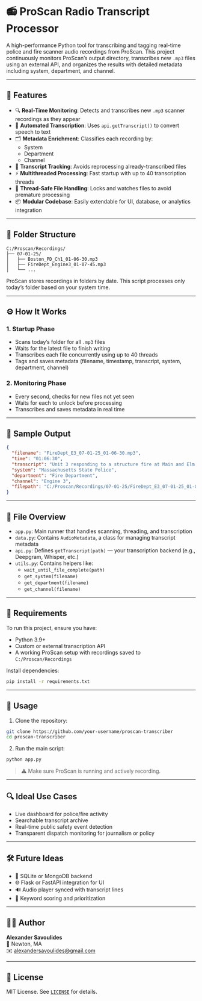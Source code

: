 # 📻 ProScan Radio Transcript Processor

A high-performance Python tool for transcribing and tagging real-time police and fire scanner audio recordings from ProScan. This project continuously monitors ProScan’s output directory, transcribes new `.mp3` files using an external API, and organizes the results with detailed metadata including system, department, and channel.

---

## 🚀 Features

- 🔍 **Real-Time Monitoring**: Detects and transcribes new `.mp3` scanner recordings as they appear  
- 🧠 **Automated Transcription**: Uses `api.getTranscript()` to convert speech to text  
- 🗂 **Metadata Enrichment**: Classifies each recording by:  
  - System  
  - Department  
  - Channel  
- 🧾 **Transcript Tracking**: Avoids reprocessing already-transcribed files  
- ⚡ **Multithreaded Processing**: Fast startup with up to 40 transcription threads  
- 🧵 **Thread-Safe File Handling**: Locks and watches files to avoid premature processing  
- 📦 **Modular Codebase**: Easily extendable for UI, database, or analytics integration  

---

## 🧱 Folder Structure

```
C:/Proscan/Recordings/
├── 07-01-25/
│   ├── Boston_PD_Ch1_01-06-30.mp3
│   ├── FireDept_Engine3_01-07-45.mp3
│   └── ...
```

ProScan stores recordings in folders by date. This script processes only today’s folder based on your system time.

---

## ⚙️ How It Works

### 1. Startup Phase

- Scans today’s folder for all `.mp3` files  
- Waits for the latest file to finish writing  
- Transcribes each file concurrently using up to 40 threads  
- Tags and saves metadata (filename, timestamp, transcript, system, department, channel)  

### 2. Monitoring Phase

- Every second, checks for new files not yet seen  
- Waits for each to unlock before processing  
- Transcribes and saves metadata in real time  

---

## 📄 Sample Output

```json
{
  "filename": "FireDept_E3_07-01-25_01-06-30.mp3",
  "time": "01:06:30",
  "transcript": "Unit 3 responding to a structure fire at Main and Elm.",
  "system": "Massachusetts State Police",
  "department": "Fire Department",
  "channel": "Engine 3",
  "filepath": "C:/Proscan/Recordings/07-01-25/FireDept_E3_07-01-25_01-06-30.mp3"
}
```

---

## 📂 File Overview

- `app.py`: Main runner that handles scanning, threading, and transcription  
- `data.py`: Contains `AudioMetadata`, a class for managing transcript metadata  
- `api.py`: Defines `getTranscript(path)` — your transcription backend (e.g., Deepgram, Whisper, etc.)  
- `utils.py`: Contains helpers like:
  - `wait_until_file_complete(path)`
  - `get_system(filename)`
  - `get_department(filename)`
  - `get_channel(filename)`

---

## 🔧 Requirements

To run this project, ensure you have:

- Python 3.9+
- Custom or external transcription API
- A working ProScan setup with recordings saved to `C:/Proscan/Recordings`

Install dependencies:

```bash
pip install -r requirements.txt
```

---

## 🚀 Usage

1. Clone the repository:

```bash
git clone https://github.com/your-username/proscan-transcriber
cd proscan-transcriber
```

2. Run the main script:

```bash
python app.py
```

> ⚠️ Make sure ProScan is running and actively recording.

---

## 🔍 Ideal Use Cases

- Live dashboard for police/fire activity  
- Searchable transcript archive  
- Real-time public safety event detection  
- Transparent dispatch monitoring for journalism or policy  

---

## 🛠 Future Ideas

- 🧮 SQLite or MongoDB backend  
- 🌐 Flask or FastAPI integration for UI  
- 🔊 Audio player synced with transcript lines  
- 🧠 Keyword scoring and prioritization  

---

## 👨‍💻 Author

**Alexander Savoulides**  
📍 Newton, MA  
✉️ alexandersavoulides@gmail.com

---

## 📄 License

MIT License. See [`LICENSE`](./LICENSE) for details.
